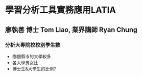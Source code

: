 # 學習分析工具實務應用LATIA
## 廖執善 博士 Tom Liao, 	業界講師 Ryan Chung  
### 分析大專院校校別學生數
* 哪個縣市的大學較多  
* 各大學男女比  
* 博士生&大學生的比例?  
